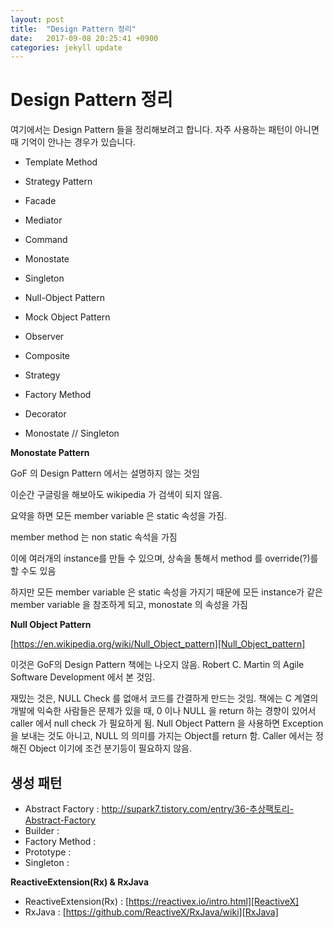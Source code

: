 ```yaml
---
layout: post
title:  "Design Pattern 정리"
date:   2017-09-08 20:25:41 +0900
categories: jekyll update
---
```


# Design Pattern 정리
여기에서는 Design Pattern 들을 정리해보려고 합니다.
자주 사용하는 패턴이 아니면 때 기억이 안나는 경우가 있습니다.

- Template Method
- Strategy Pattern
- Facade
- Mediator
- Command
- Monostate
- Singleton
- Null-Object Pattern
- Mock Object Pattern

- Observer
- Composite
- Strategy
- Factory Method
- Decorator
- Monostate // Singleton


**Monostate Pattern**

GoF 의 Design Pattern 에서는 설명하지 않는 것임

이순간 구글링을 해보아도 wikipedia 가 검색이 되지 않음.

요약을 하면 모든 member variable 은 static 속성을 가짐.

member method 는 non static 속석을 가짐

이에 여러개의 instance를 만들 수 있으며, 상속을 통해서 method 를 override(?)를 할 수도 있음

하지만 모든 member variable 은 static 속성을 가지기 때문에 모든 instance가 같은 member variable 을 참조하게 되고, monostate 의 속성을 가짐

**Null Object Pattern**

[https://en.wikipedia.org/wiki/Null_Object_pattern][Null_Object_pattern]

[Null_Object_pattern]:https://en.wikipedia.org/wiki/Null_Object_pattern

이것은 GoF의 Design Pattern 책에는 나오지 않음.
Robert C. Martin 의 Agile Software Development 에서 본 것임.

재밌는 것은, NULL Check 를 없애서 코드를 간결하게 만드는 것임.
책에는 C 계열의 개발에 익숙한 사람들은 문제가 있을 때, 0 이나 NULL 을 return 하는 경향이 있어서 caller 에서 null check 가 필요하게 됨.
Null Object Pattern 을 사용하면 Exception 을 보내는 것도 아니고, NULL 의 의미를 가지는 Object를  return 함.
Caller 에서는 정해진 Object 이기에 조건 분기등이 필요하지 않음.

## 생성 패턴

- Abstract Factory : http://supark7.tistory.com/entry/36-추상팩토리-Abstract-Factory
- Builder :
- Factory Method :
- Prototype :
- Singleton :


**ReactiveExtension(Rx) & RxJava**
- ReactiveExtension(Rx) : [https://reactivex.io/intro.html][ReactiveX]
- RxJava : [https://github.com/ReactiveX/RxJava/wiki][RxJava]

[ReactiveX]:https://reactivex.io/intro.html
[RxJava]:https://github.com/ReactiveX/RxJava/wiki
